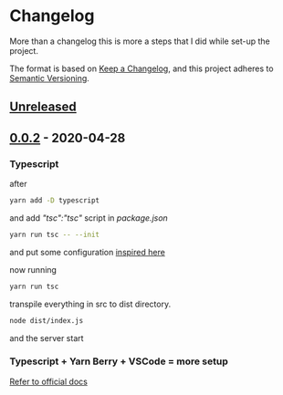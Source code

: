 # Changelog
More than a changelog this is more a steps that I did while set-up the project.

The format is based on [Keep a Changelog](https://keepachangelog.com/en/1.0.0/),
and this project adheres to [Semantic Versioning](https://semver.org/spec/v2.0.0.html).

## [Unreleased]

## [0.0.2] - 2020-04-28
### Typescript
after
```sh
yarn add -D typescript
```
and add _"tsc":"tsc"_ script in _package.json_

```sh
yarn run tsc -- --init
```
and put some configuration [inspired here](https://developer.okta.com/blog/2018/11/15/node-express-typescript)

now running 
```sh
yarn run tsc
```
transpile everything in src to dist directory.
```sh
node dist/index.js
```
and the server start

### Typescript + Yarn Berry + VSCode = more setup
[Refer to official docs](https://yarnpkg.com/advanced/editor-sdks#vscode)


[Unreleased]: https://github.com/pierluigi-giancola/node-admin/compare/v0.0.2...HEAD

[0.0.2]: https://github.com/pierluigi-giancola/node-admin/releases/tag/v0.0.2